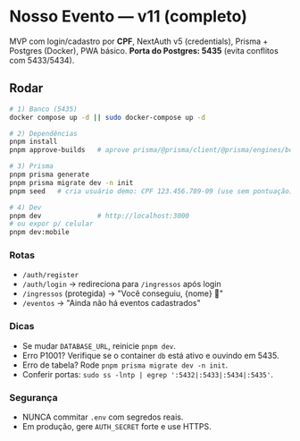 # Nosso Evento — v11 (completo)

MVP com login/cadastro por **CPF**, NextAuth v5 (credentials), Prisma + Postgres (Docker), PWA básico.
**Porta do Postgres: 5435** (evita conflitos com 5433/5434).

## Rodar

```bash
# 1) Banco (5435)
docker compose up -d || sudo docker-compose up -d

# 2) Dependências
pnpm install
pnpm approve-builds   # aprove prisma/@prisma/client/@prisma/engines/bcrypt

# 3) Prisma
pnpm prisma generate
pnpm prisma migrate dev -n init
pnpm seed   # cria usuário demo: CPF 123.456.789-09 (use sem pontuação) / senha: senha123

# 4) Dev
pnpm dev              # http://localhost:3000
# ou expor p/ celular
pnpm dev:mobile
```

### Rotas
- `/auth/register`
- `/auth/login` → redireciona para `/ingressos` após login
- `/ingressos` (protegida) → "Você conseguiu, {nome} 🎉"
- `/eventos` → "Ainda não há eventos cadastrados"

### Dicas
- Se mudar `DATABASE_URL`, reinicie `pnpm dev`.
- Erro P1001? Verifique se o container `db` está ativo e ouvindo em 5435.
- Erro de tabela? Rode `pnpm prisma migrate dev -n init`.
- Conferir portas: `sudo ss -lntp | egrep ':5432|:5433|:5434|:5435'`.

### Segurança
- NUNCA commitar `.env` com segredos reais.
- Em produção, gere `AUTH_SECRET` forte e use HTTPS.

